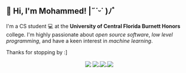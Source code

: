 ## :wave: Hi, I'm Mohammed! |˶˙ᵕ˙ )ﾉﾞ
I'm a CS student :computer: at the **University of Central Florida Burnett Honors** college. I'm highly passionate about *open source software*, *low level programming*, and have a keen interest in *machine learning*.

Thanks for stopping by :]
<div align="center">
    <img src="https://komarev.com/ghpvc/?username=mmamdouh4370&&style=flat-square" align="center"/>
    <a href="https://www.linkedin.com/in/mohmamdouh/">
    <img src="https://img.shields.io/badge/-mohammedmamdouh-blue?style=flat-square&logo=Linkedin&logoColor=white&link=https://www.linkedin.com/in/mohmamdouh/" align="center"/>
    </a>
    <a href="https://discordapp.com/users/303886922110205952">
        <img src="https://img.shields.io/badge/-momo.05-5865F2?style=flat-square&logo=Discord&logoColor=white&link=discord.com%2Fusers%2F303886922110205952" align="center"/>
    </a>
    <a href="https://www.github.com/mmamdouh4370">
    <img src="https://img.shields.io/github/followers/mmamdouh4370?label=follow&style=social" align="center"/>
    </a>
</div>
